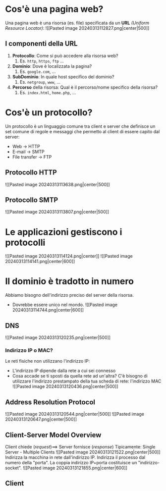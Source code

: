 # Cos'è una pagina web?
Una pagina web è una risorsa (es. file)  specificata da un **URL** *(Uniform Resource Locator)*:
![[Pasted image 20240313112827.png|center|500]]
## I componenti della URL
1. **Protocollo**: Come si può accedere alla risorsa web? 
	1. Es. `http`, `https`, `ftp` ...
2. **Dominio**: Dove è localizzata la pagina?
	1. Es. `google.com`, ...
3. **SubDominio**: In quale host specifico del dominio?
	1. Es. `netgroup`, `www`, ...
4. **Percorso** della risorsa: Qual è il percorso/nome specifico della risorsa?
	1. Es. `index.html`, `home.php`, ...
# Cos'è un protocollo?
Un protocollo è un linguaggio comune tra client e server che definisce un set comune di regole e messaggi che permetto al client di essere capito dal server:
- Web $\rightarrow$ HTTP
- E-mail $\rightarrow$ SMTP
- File transfer $\rightarrow$ FTP
## Protocollo HTTP
![[Pasted image 20240313113638.png|center|500]]
## Protocollo SMTP
![[Pasted image 20240313113807.png|center|500]]
# Le applicazioni gestiscono i protocolli
![[Pasted image 20240313114124.png|center]]
![[Pasted image 20240313114141.png|center|600]]
# Il dominio è tradotto in numero
Abbiamo bisogno dell'indirizzo preciso del server della risorsa.
- Dovrebbe essere unico nel mondo.
 ![[Pasted image 20240313114744.png|center|600]]
## DNS
![[Pasted image 20240313120235.png|center|500]]
### Indirizzo IP o MAC?
Le reti fisiche non utilizzano l'indirizzo IP:
- L'indirizzo IP dipende dalla rete a cui sei connesso
- Cosa accade  se ti sposti da quella rete ad un'altra?
C'è bisogno di utilizzare l'indirizzo prestampato della tua scheda di rete: l'indirizzo MAC
![[Pasted image 20240313120436.png|center|500]]
## Address Resolution Protocol
![[Pasted image 20240313120544.png|center|500]]
![[Pasted image 20240313120647.png|center|500]]
## Client-Server Model Overview
Client chiede (*request*)$\implies$ Server fornisce (*response*)
Tipicamente: Single Server - Multiple Clients
![[Pasted image 20240313121522.png|center|500]]
Indirizza la macchina in rete dall'indirizzo IP.
Indirizza il processo dal numero della "porta".
La coppia indirizzo IP+porta costituisce un "indirizzo-socket".
![[Pasted image 20240313121855.png|center|600]]
## Client
